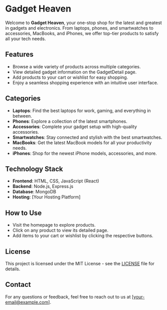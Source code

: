 
# Gadget Heaven

Welcome to **Gadget Heaven**, your one-stop shop for the latest and greatest in gadgets and electronics. From laptops, phones, and smartwatches to accessories, MacBooks, and iPhones, we offer top-tier products to satisfy all your tech needs.

## Features
- Browse a wide variety of products across multiple categories.
- View detailed gadget information on the GadgetDetail page.
- Add products to your cart or wishlist for easy shopping.
- Enjoy a seamless shopping experience with an intuitive user interface.

## Categories
- **Laptops**: Find the best laptops for work, gaming, and everything in between.
- **Phones**: Explore a collection of the latest smartphones.
- **Accessories**: Complete your gadget setup with high-quality accessories.
- **Smartwatches**: Stay connected and stylish with the best smartwatches.
- **MacBooks**: Get the latest MacBook models for all your productivity needs.
- **iPhones**: Shop for the newest iPhone models, accessories, and more.

## Technology Stack
- **Frontend**: HTML, CSS, JavaScript (React)
- **Backend**: Node.js, Express.js
- **Database**: MongoDB
- **Hosting**: [Your Hosting Platform]
  
## How to Use
- Visit the homepage to explore products.
- Click on any product to view its detailed page.
- Add items to your cart or wishlist by clicking the respective buttons.

## License
This project is licensed under the MIT License - see the [LICENSE](LICENSE) file for details.

## Contact
For any questions or feedback, feel free to reach out to us at [your-email@example.com].
